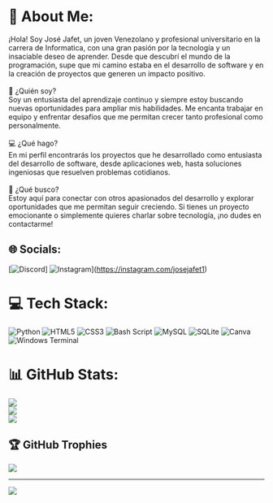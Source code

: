 # 💫 About Me:
¡Hola! Soy José Jafet, un joven Venezolano y profesional universitario en la carrera de Informatica, con una gran pasión por la tecnología y un insaciable deseo de aprender. Desde que descubrí el mundo de la programación, supe que mi camino estaba en el desarrollo de software y en la creación de proyectos que generen un impacto positivo.<br><br>🌱 ¿Quién soy?<br>Soy un entusiasta del aprendizaje continuo y siempre estoy buscando nuevas oportunidades para ampliar mis habilidades. Me encanta trabajar en equipo y enfrentar desafíos que me permitan crecer tanto profesional como personalmente.<br><br>💻 ¿Qué hago?<br>En mi perfil encontrarás los proyectos que he desarrollado como entusiasta del desarrollo de software, desde aplicaciones web, hasta soluciones ingeniosas que resuelven problemas cotidianos. <br><br>🎯 ¿Qué busco?<br>Estoy aquí para conectar con otros apasionados del desarrollo y explorar oportunidades que me permitan seguir creciendo. Si tienes un proyecto emocionante o simplemente quieres charlar sobre tecnología, ¡no dudes en contactarme!


## 🌐 Socials:
[![Discord](https://img.shields.io/badge/Discord-%237289DA.svg?logo=discord&logoColor=white)] ![Instagram](https://img.shields.io/badge/Instagram-%23E4405F.svg?logo=Instagram&logoColor=white)](https://instagram.com/josejafet1) 

# 💻 Tech Stack:
![Python](https://img.shields.io/badge/python-3670A0?style=for-the-badge&logo=python&logoColor=ffdd54) ![HTML5](https://img.shields.io/badge/html5-%23E34F26.svg?style=for-the-badge&logo=html5&logoColor=white) ![CSS3](https://img.shields.io/badge/css3-%231572B6.svg?style=for-the-badge&logo=css3&logoColor=white) ![Bash Script](https://img.shields.io/badge/bash_script-%23121011.svg?style=for-the-badge&logo=gnu-bash&logoColor=white) ![MySQL](https://img.shields.io/badge/mysql-4479A1.svg?style=for-the-badge&logo=mysql&logoColor=white) ![SQLite](https://img.shields.io/badge/sqlite-%2307405e.svg?style=for-the-badge&logo=sqlite&logoColor=white) ![Canva](https://img.shields.io/badge/Canva-%2300C4CC.svg?style=for-the-badge&logo=Canva&logoColor=white) ![Windows Terminal](https://img.shields.io/badge/Windows%20Terminal-%234D4D4D.svg?style=for-the-badge&logo=windows-terminal&logoColor=white)
# 📊 GitHub Stats:
![](https://github-readme-stats.vercel.app/api?username=Josejf04&theme=algolia&hide_border=false&include_all_commits=false&count_private=false)<br/>
![](https://github-readme-streak-stats.herokuapp.com/?user=Josejf04&theme=algolia&hide_border=false)<br/>
![](https://github-readme-stats.vercel.app/api/top-langs/?username=Josejf04&theme=algolia&hide_border=false&include_all_commits=false&count_private=false&layout=compact)

## 🏆 GitHub Trophies
![](https://github-profile-trophy.vercel.app/?username=Josejf04&theme=algolia&no-frame=false&no-bg=true&margin-w=4)

---
[![](https://visitcount.itsvg.in/api?id=Josejf04&icon=0&color=0)](https://visitcount.itsvg.in)

<!-- Proudly created with GPRM ( https://gprm.itsvg.in ) -->
